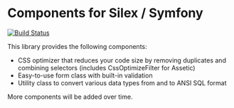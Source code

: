 Components for Silex / Symfony
==============================

[![Build Status](https://travis-ci.org/lastzero/test-tools.png?branch=master)](https://travis-ci.org/lastzero/sympathy)

This library provides the following components:
* CSS optimizer that reduces your code size by removing duplicates and combining selectors (includes CssOptimizeFilter for Assetic)
* Easy-to-use form class with built-in validation
* Utility class to convert various data types from and to ANSI SQL format

More components will be added over time.
